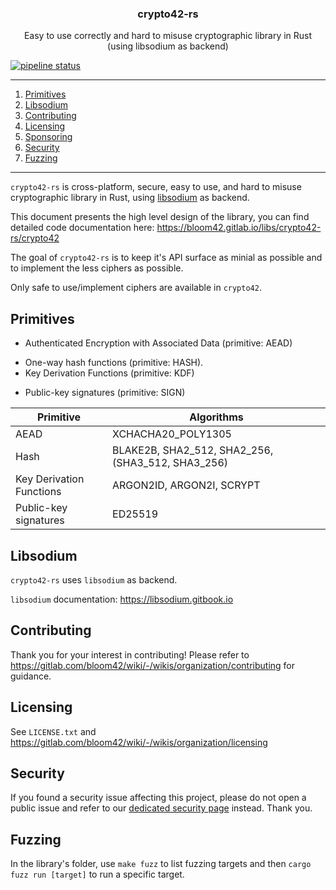 <p align="center">
  <h3 align="center">crypto42-rs</h3>
  <p align="center">Easy to use correctly and hard to misuse cryptographic library in Rust (using libsodium as backend)</p>
</p>


[![pipeline status](https://gitlab.com/bloom42/libs/crypto42/badges/dev/pipeline.svg)](https://gitlab.com/bloom42/libs/crypto42/commits/dev)

--------

1. [Primitives](#primitives)
2. [Libsodium](#libsodium)
3. [Contributing](#contributing)
4. [Licensing](#licensing)
5. [Sponsoring](#sponsoring)
6. [Security](#security)
7. [Fuzzing](#fuzzing)

--------


`crypto42-rs` is cross-platform, secure, easy to use, and hard to misuse cryptographic library in Rust,
using [libsodium](https://github.com/jedisct1/libsodium) as backend.

This document presents the high level design of the library, you can find detailed code documentation here: https://bloom42.gitlab.io/libs/crypto42-rs/crypto42

The goal of `crypto42-rs` is to keep it's API surface as minial as possible and to implement the less ciphers
as possible.

Only safe to use/implement ciphers are available in `crypto42`.


## Primitives

- Authenticated Encryption with Associated Data (primitive: AEAD)
<!-- - Streaming Authenticated Encryption with Associated Data (primitive: -->
<!-- Streaming AEAD) -->
- One-way hash functions (primitive: HASH).
- Key Derivation Functions (primitive: KDF)
<!-- - *deterministic* authenticated encryption with associated data (primitive: -->
<!-- Deterministic Aead) -->
<!-- - message authentication codes (primitive: MAC), -->
- Public-key signatures (primitive: SIGN)
<!-- - hybrid encryption (primitives: HybridEncrypt and HybridDecrypt). -->

| Primitive          | Algorithms                            |
| ------------------ | ----------------------------------------------- |
| AEAD               | XCHACHA20_POLY1305 |
| Hash               | BLAKE2B, SHA2_512, SHA2_256, (SHA3_512, SHA3_256) |
| Key Derivation Functions | ARGON2ID, ARGON2I, SCRYPT |
| Public-key signatures | ED25519 |

<!-- | Streaming AEAD     | XCHACHA20_POLY1305 | -->
<!-- | Hybrid Encryption  | ECIES with AEAD and HKDF                        | -->
<!-- | MAC                | HMAC-SHA2                                       | -->
<!-- | Deterministic AEAD | AES-SIV | -->



## Libsodium

`crypto42-rs` uses `libsodium` as backend.

`libsodium` documentation: https://libsodium.gitbook.io


## Contributing

Thank you for your interest in contributing! Please refer to
https://gitlab.com/bloom42/wiki/-/wikis/organization/contributing for guidance.


## Licensing

See `LICENSE.txt` and https://gitlab.com/bloom42/wiki/-/wikis/organization/licensing


## Security

If you found a security issue affecting this project, please do not open a public issue and refer to our
[dedicated security page](https://bloom.sh/security) instead. Thank you.


## Fuzzing

In the library's folder, use `make fuzz` to list fuzzing targets and then `cargo fuzz run [target]`
to run a specific target.
